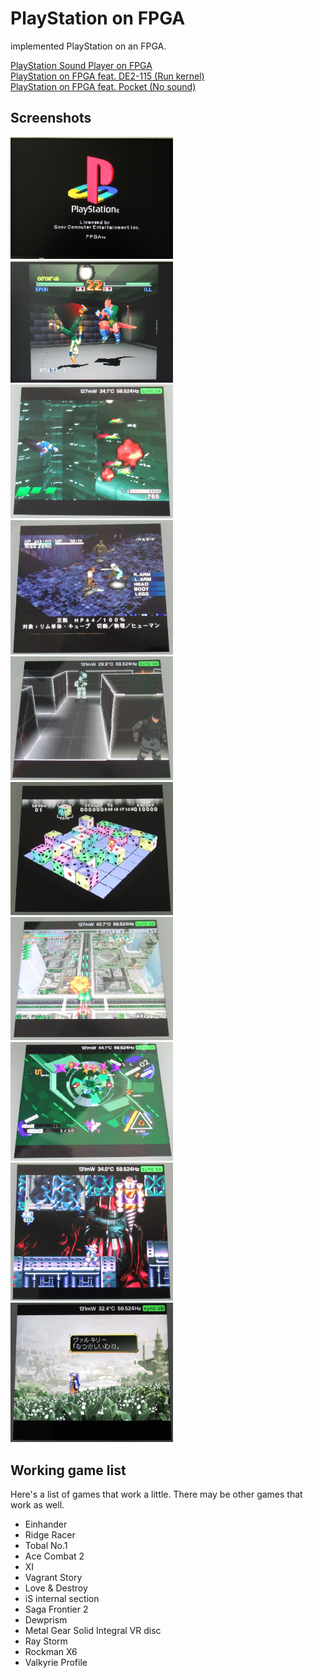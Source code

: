 # PlayStation on FPGA
implemented PlayStation on an FPGA.  

<!--
When executing with the Terasic DE2-115 FPGA board, write the BIOS of SCPH-5500 to address 0 of the flash memory.
Reset is BUTTON 0.  
<pre>
 SW17 SW16:
  0    0     SONY logo -> PS logo.
  0    1     My polygon demo.
  1    0     SONY logo -> "Not a PlayStation standard disc"
  1    1     SONY logo -> Main menu view.
</pre>
-->

<a target=_blank href="https://pgate1.at-ninja.jp/PSX_on_FPGA/">PlayStation Sound Player on FPGA</a>  
<a target=_blank href="https://www.youtube.com/watch?v=2PupKQtSOCA">PlayStation on FPGA feat. DE2-115 (Run kernel)</a>  
<a target=_blank href="https://www.youtube.com/watch?v=xV6hRjSPIlo">PlayStation on FPGA feat. Pocket (No sound)</a>  
  
<!--
2019/11/12  
Run BIOS.  
<img width=600 src="https://pgate1.at-ninja.jp/PSX_on_FPGA/github_img/20191112_sony.jpg">

2020/07/09  
Add texture and dither.  
<img width=600 src="https://pgate1.at-ninja.jp/PSX_on_FPGA/github_img/20200717_VGA_ok.jpg">

2020/09/05  
Add CDROM controller.  
<img width=600 src="https://pgate1.at-ninja.jp/PSX_on_FPGA/github_img/20200905_NotPlayStationDisc.jpg">

2021/02/25  
Add geometry engine for viewing PS logo.  
<img width=600 src="https://pgate1.at-ninja.jp/PSX_on_FPGA/github_img/PS_20210225_ok.jpg">
  
Tobal No.1 play  
<img width=600 src="https://pgate1.at-ninja.jp/PSX_on_FPGA/github_img/v_TobalNo1.jpg">
  
Einhander play  
<img width=600 src="https://pgate1.at-ninja.jp/PSX_on_FPGA/github_img/v_Einhander.jpg">
  
Metalgear Solid demo  
<img width=600 src="https://pgate1.at-ninja.jp/PSX_on_FPGA/github_img/v_MetalgearSolid.jpg">
  
2022/03/27  
Add MemoryCard Controller for Saga Frontier 2.  
<img width=600 src="https://pgate1.at-ninja.jp/PSX_on_FPGA/github_img/v_SagaFrontier2.jpg">
-->

## Screenshots

<img width=260 src="img/PS_20210225_ok.jpg"><img width=260 src="img/v_TobalNo1.jpg">
<img width=260 src="img/20230129_Einhander.jpg"><img width=260 src="img/20230318_VagrantStory.jpg">
<img width=260 src="img/20230201_MetalGearSolid.jpg"><img width=260 src="img/20230318_XI.jpg">
<img width=260 src="img/20230203_RayStorm.jpg"><img width=260 src="img/20230202_IsInternalSection.jpg">
<img width=260 src="img/20250228_RockmanX6.jpg"><img width=260 src="img/20250228_ValkyrieProfile.jpg">

## Working game list

Here's a list of games that work a little. There may be other games that work as well.

- Einhander
- Ridge Racer
- Tobal No.1
- Ace Combat 2
- XI
- Vagrant Story
- Love & Destroy
- iS internal section
- Saga Frontier 2
- Dewprism
- Metal Gear Solid Integral VR disc
- Ray Storm
- Rockman X6
- Valkyrie Profile
